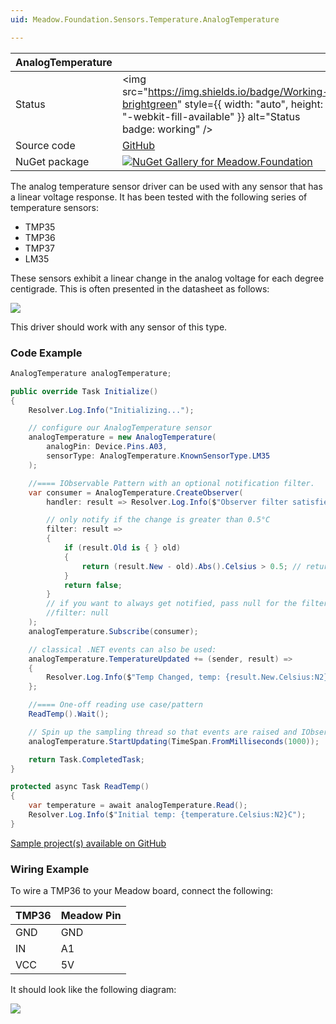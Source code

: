 ```yaml
---
uid: Meadow.Foundation.Sensors.Temperature.AnalogTemperature

---
```


| AnalogTemperature | |
|--------|--------|
| Status | <img src="https://img.shields.io/badge/Working-brightgreen" style={{ width: "auto", height: "-webkit-fill-available" }} alt="Status badge: working" /> |
| Source code | [GitHub](https://github.com/WildernessLabs/Meadow.Foundation/tree/main/Source/Meadow.Foundation.Core/Sensors/Temperature) |
| NuGet package | <a href="https://www.nuget.org/packages/Meadow.Foundation/" target="_blank"><img src="https://img.shields.io/nuget/v/Meadow.Foundation.svg?label=Meadow.Foundation" alt="NuGet Gallery for Meadow.Foundation" /></a> |

The analog temperature sensor driver can be used with any sensor that has a linear voltage response. It has been tested with the following series of temperature sensors:

* TMP35
* TMP36
* TMP37
* LM35

These sensors exhibit a linear change in the analog voltage for each degree centigrade. This is often presented in the datasheet as follows:

<img src="/API_Assets/Meadow.Foundation.Sensors.Temperature.AnalogTemperature/AnalogSensorLinearResponse.png"  />

This driver should work with any sensor of this type.

### Code Example

```csharp
AnalogTemperature analogTemperature;

public override Task Initialize()
{
    Resolver.Log.Info("Initializing...");

    // configure our AnalogTemperature sensor
    analogTemperature = new AnalogTemperature(
        analogPin: Device.Pins.A03,
        sensorType: AnalogTemperature.KnownSensorType.LM35
    );

    //==== IObservable Pattern with an optional notification filter.
    var consumer = AnalogTemperature.CreateObserver(
        handler: result => Resolver.Log.Info($"Observer filter satisfied: {result.New.Celsius:N2}C, old: {result.Old?.Celsius:N2}C"),

        // only notify if the change is greater than 0.5°C
        filter: result =>
        {
            if (result.Old is { } old)
            {
                return (result.New - old).Abs().Celsius > 0.5; // returns true if > 0.5°C change.
            }
            return false;
        }
        // if you want to always get notified, pass null for the filter:
        //filter: null
    );
    analogTemperature.Subscribe(consumer);

    // classical .NET events can also be used:
    analogTemperature.TemperatureUpdated += (sender, result) =>
    {
        Resolver.Log.Info($"Temp Changed, temp: {result.New.Celsius:N2}C, old: {result.Old?.Celsius:N2}C");
    };

    //==== One-off reading use case/pattern
    ReadTemp().Wait();

    // Spin up the sampling thread so that events are raised and IObservable notifications are sent.
    analogTemperature.StartUpdating(TimeSpan.FromMilliseconds(1000));

    return Task.CompletedTask;
}

protected async Task ReadTemp()
{
    var temperature = await analogTemperature.Read();
    Resolver.Log.Info($"Initial temp: {temperature.Celsius:N2}C");
}

```

[Sample project(s) available on GitHub](https://github.com/WildernessLabs/Meadow.Foundation/tree/main/Source/Meadow.Foundation.Core.Samples/Sensors.Temperature.AnalogTemperature_Sample)

### Wiring Example

To wire a TMP36 to your Meadow board, connect the following:

| TMP36 | Meadow Pin |
|-------|------------|
| GND   | GND        |
| IN    | A1         |
| VCC   | 5V         |

It should look like the following diagram:

<img src="/API_Assets/Meadow.Foundation.Sensors.Temperature.AnalogTemperature/AnalogTemperature_Fritzing.png" />

